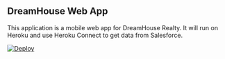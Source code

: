 DreamHouse Web App
------------------

This application is a mobile web app for DreamHouse Realty. It will run on Heroku and use Heroku Connect to get data from Salesforce.

<a href="https://heroku.com/deploy"><img src="https://www.herokucdn.com/deploy/button.svg" alt="Deploy"></a>
